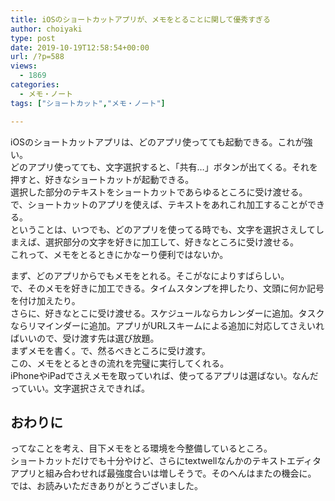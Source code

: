 ```yaml
---
title: iOSのショートカットアプリが、メモをとることに関して優秀すぎる
author: choiyaki
type: post
date: 2019-10-19T12:58:54+00:00
url: /?p=588
views:
  - 1869
categories:
  - メモ・ノート
tags: ["ショートカット","メモ・ノート"]

---
```

iOSのショートカットアプリは、どのアプリ使ってても起動できる。これが強い。  
どのアプリ使ってても、文字選択すると、「共有…」ボタンが出てくる。それを押すと、好きなショートカットが起動できる。  
選択した部分のテキストをショートカットであらゆるところに受け渡せる。  
で、ショートカットのアプリを使えば、テキストをあれこれ加工することができる。  
ということは、いつでも、どのアプリを使ってる時でも、文字を選択さえしてしまえば、選択部分の文字を好きに加工して、好きなところに受け渡せる。  
これって、メモをとるときにかなーり便利ではないか。

まず、どのアプリからでもメモをとれる。そこがなによりすばらしい。  
で、そのメモを好きに加工できる。タイムスタンプを押したり、文頭に何か記号を付け加えたり。  
さらに、好きなとこに受け渡せる。スケジュールならカレンダーに追加。タスクならリマインダーに追加。アプリがURLスキームによる追加に対応してさえいればいいので、受け渡す先は選び放題。  
まずメモを書く。で、然るべきところに受け渡す。  
この、メモをとるときの流れを完璧に実行してくれる。  
iPhoneやiPadでさえメモを取っていれば、使ってるアプリは選ばない。なんだっていい。文字選択さえできれば。

## おわりに

ってなことを考え、目下メモをとる環境を今整備しているところ。  
ショートカットだけでも十分やけど、さらにtextwellなんかのテキストエディタアプリと組み合わせれば最強度合いは増しそうで。そのへんはまたの機会に。  
では、お読みいただきありがとうございました。